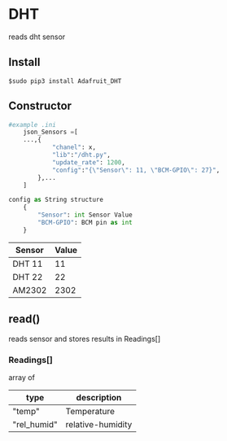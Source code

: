 # DHT
reads dht sensor
## Install
```console
$sudo pip3 install Adafruit_DHT
```

## Constructor
```Python
#example .ini
    json_Sensors =[
    ...,{
            "chanel": x,
            "lib":"/dht.py",
            "update_rate": 1200,
            "config":"{\"Sensor\": 11, \"BCM-GPIO\": 27}",
        },...
    ]
```
```Python
config as String structure
    {
        "Sensor": int Sensor Value
        "BCM-GPIO": BCM pin as int
    }
```
| Sensor | Value |
|---|---|
| DHT 11 | 11 |
| DHT 22 | 22 |
| AM2302 | 2302 |

## read()
reads sensor and stores results in Readings[]
### Readings[]
array of 

| type | description |
|---|---|
| "temp" | Temperature |
| "rel_humid" | relative-humidity |